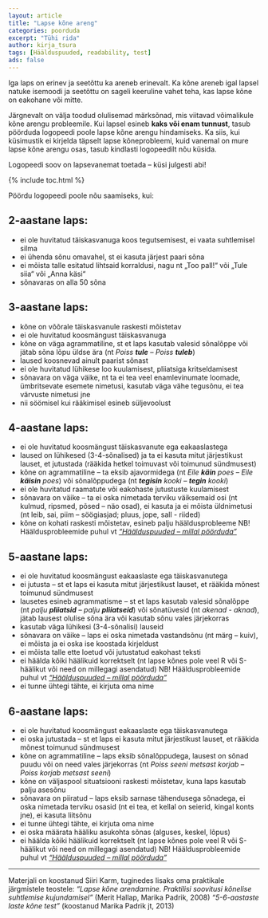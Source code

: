 ```yaml
---
layout: article
title: "Lapse kõne areng"
categories: poorduda
excerpt: "Tühi rida"
author: kirja_tsura
tags: [Häälduspuuded, readability, test]
ads: false
---
```




Iga laps on erinev ja seetõttu ka areneb erinevalt. Ka kõne areneb igal lapsel natuke isemoodi ja seetõttu on sageli keeruline vahet teha, kas lapse kõne on eakohane või mitte. 

Järgnevalt on välja toodud olulisemad märksõnad, mis viitavad võimalikule kõne arengu probleemile. Kui lapsel esineb **kaks või enam tunnust**, tasub pöörduda logopeedi poole lapse kõne arengu hindamiseks. Ka siis, kui küsimustik ei kirjelda täpselt lapse kõneprobleemi, kuid vanemal on mure lapse kõne arengu osas, tasub kindlasti logopeedilt nõu küsida. 

Logopeedi soov on lapsevanemat toetada – küsi julgesti abi! 

{% include toc.html %}

 Pöördu logopeedi poole nõu saamiseks, kui: 

## 2-aastane laps: 
* ei ole huvitatud täiskasvanuga koos tegutsemisest, ei vaata suhtlemisel silma 
* ei ühenda sõnu omavahel, st ei kasuta järjest paari sõna 
* ei mõista talle esitatud lihtsaid korraldusi, nagu nt „Too pall!“ või „Tule siia“ või „Anna käsi“ 
* sõnavaras on alla 50 sõna  

 
## 3-aastane laps: 
* kõne on võõrale täiskasvanule raskesti mõistetav 
* ei ole huvitatud koosmängust täiskasvanuga
* kõne on väga agrammatiline, st et laps kasutab valesid sõnalõppe või jätab sõna lõpu üldse ära (nt *Poiss **tule** – Poiss **tuleb***)
* laused koosnevad ainult paarist sõnast
* ei ole huvitatud lühikese loo kuulamisest, pliiatsiga kritseldamisest
* sõnavara on väga väike, nt ta ei tea veel enamlevinumate loomade, ümbritsevate esemete nimetusi, kasutab väga vähe tegusõnu, ei tea värvuste nimetusi jne
* nii söömisel kui rääkimisel esineb süljevoolust


## 4-aastane laps:
* ei ole huvitatud koosmängust täiskasvanute ega eakaaslastega
* laused on lühikesed (3-4-sõnalised) ja ta ei kasuta mitut järjestikust lauset, et jutustada (rääkida hetkel toimuvast või toimunud sündmusest)
* kõne on agrammatiline – ta eksib ajavormidega (nt *Eile **käin** poes – Eile **käisin** poes*) või sõnalõppudega (nt ***tegisin** kooki – **tegin** kooki*)
* ei ole huvitatud raamatute või eakohaste jutustuste kuulamisest 
* sõnavara on väike – ta ei oska nimetada terviku väiksemaid osi (nt kulmud, ripsmed, põsed – näo osad), ei kasuta ja ei mõista üldnimetusi (nt leib, sai, piim – söögiasjad; pluus, jope, sall - riided)
* kõne on kohati raskesti mõistetav, esineb palju hääldusprobleeme
NB! Hääldusprobleemide puhul vt [*“Häälduspuuded – millal pöörduda”*]()


## 5-aastane laps:
* ei ole huvitatud koosmängust eakaaslaste ega täiskasvanutega
* ei jutusta – st et laps ei kasuta mitut järjestikust lauset, et rääkida mõnest toimunud sündmusest
* lausetes esineb agrammatisme – st et laps kasutab valesid sõnalõppe (nt *palju **pliiatsid** – palju **pliiatseid***) või sõnatüvesid (nt *akenad - aknad*), jätab lausest olulise sõna ära või kasutab sõnu vales järjekorras
* kasutab väga lühikesi (3-4-sõnalisi) lauseid
* sõnavara on väike – laps ei oska nimetada vastandsõnu (nt märg – kuiv), ei mõista ja ei oska ise koostada kirjeldust
* ei mõista talle ette loetud või jutustatud eakohast teksti
* ei häälda kõiki häälikuid korrektselt (nt lapse kõnes pole veel R või S-häälikut või need on millegagi asendatud)
NB! Hääldusprobleemide puhul vt [*“Häälduspuuded – millal pöörduda”*]()
* ei tunne ühtegi tähte, ei kirjuta oma nime

## 6-aastane laps:
* ei ole huvitatud koosmängust eakaaslaste ega täiskasvanutega
* ei oska jutustada – st et laps ei kasuta mitut järjestikust lauset, et rääkida mõnest toimunud sündmusest
* kõne on agrammatiline – laps eksib sõnalõppudega, lausest on sõnad puudu või on need vales järjekorras (nt *Poiss seeni metsast korjab – Poiss korjab metsast seeni*)
* kõne on väljaspool situatsiooni raskesti mõistetav, kuna laps kasutab palju asesõnu
* sõnavara on piiratud – laps eksib sarnase tähendusega sõnadega, ei oska nimetada terviku osasid (nt ei tea, et kellal on seierid, kingal konts jne), ei kasuta liitsõnu
* ei tunne ühtegi tähte, ei kirjuta oma nime
* ei oska määrata hääliku asukohta sõnas (alguses, keskel, lõpus)
* ei häälda kõiki häälikuid korrektselt (nt lapse kõnes pole veel R või S-häälikut või need on millegagi asendatud)
NB! Hääldusprobleemide puhul vt [*“Häälduspuuded – millal pöörduda”*]()



---

Materjali on koostanud Siiri Karm, tuginedes lisaks oma praktikale järgmistele teostele:
*“Lapse kõne arendamine. Praktilisi soovitusi kõnelise suhtlemise kujundamisel”* (Merit Hallap, Marika Padrik, 2008)
*“5-6-aastaste laste kõne test”* (koostanud Marika Padrik jt, 2013) 

